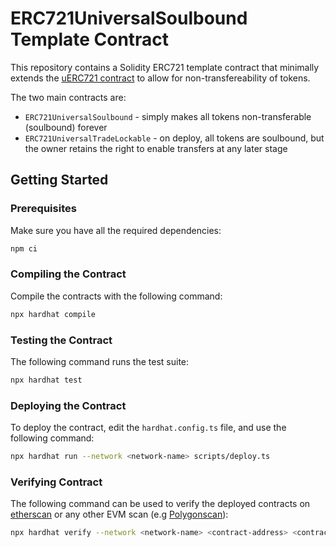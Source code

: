 # ERC721UniversalSoulbound Template Contract

This repository contains a Solidity ERC721 template contract that minimally extends the [uERC721 contract](https://github.com/freeverseio/laos-erc721) to allow for non-transfereability of tokens.

The two main contracts are:

* `ERC721UniversalSoulbound` - simply makes all tokens non-transferable (soulbound) forever
* `ERC721UniversalTradeLockable` - on deploy, all tokens are soulbound, but the owner retains the right to enable transfers at any later stage 

## Getting Started

### Prerequisites

Make sure you have all the required dependencies:

```bash
npm ci
```

### Compiling the Contract

Compile the contracts with the following command:

```bash
npx hardhat compile
```

### Testing the Contract

The following command runs the test suite:

```bash
npx hardhat test
```

### Deploying the Contract

To deploy the contract, edit the `hardhat.config.ts` file, and use the following command:

```bash
npx hardhat run --network <network-name> scripts/deploy.ts
```

### Verifying Contract

The following command can be used to verify the deployed contracts on [etherscan](https://etherscan.io/) or any other EVM scan (e.g [Polygonscan](https://polygonscan.com/)):

```bash
npx hardhat verify --network <network-name> <contract-address> <contract-deploy-arguments>
```
